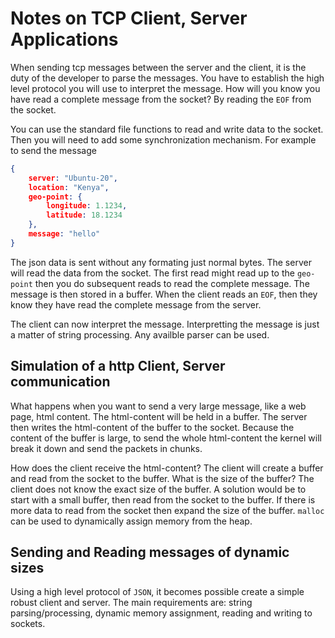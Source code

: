 # Notes on TCP Client, Server Applications

When sending tcp messages between the server and the client, it is the duty of the developer to parse the messages. You have to establish the high level protocol you will use to interpret the message. How will you know you have read a complete message from the socket? By reading the `EOF` from the socket.

You can use the standard file functions to read and write data to the socket. Then you will need to add some synchronization mechanism. For example to send the message 

```json
{
    server: "Ubuntu-20", 
    location: "Kenya", 
    geo-point: {
        longitude: 1.1234, 
        latitude: 18.1234
    }, 
    message: "hello"
}
```

The json data is sent without any formating just  normal bytes. The server will read the data from the socket. The first read might read up to the `geo-point` then you do subsequent reads to read the complete message. The message is then stored in a buffer. When the client reads an `EOF`, then they know they have read the complete message from the server. 

The client can now interpret the message. Interpretting the message is just a matter of string processing. Any availble parser can be used.

## Simulation of a http Client, Server communication

What happens when you want to send a very large message, like a web page, html content. The html-content will be held in a buffer. The server then writes the html-content of the buffer to the socket. Because the content of the buffer is large, to send the whole html-content the kernel will break it down and send the packets in chunks.

How does the client receive the html-content? The client will create a buffer and read from the socket to the buffer. What is the size of the buffer? The client does not know the exact size of the buffer. A solution would be to start with a small buffer, then read from the socket to the buffer. If there is more data to read from the socket then expand the size of the buffer. `malloc` can be used to dynamically assign memory from the heap.

## Sending and Reading messages of dynamic sizes

Using a high level protocol of `JSON`, it becomes possible create a simple robust client and server. The main requirements are: string parsing/processing, dynamic memory assignment, reading and writing to sockets.
